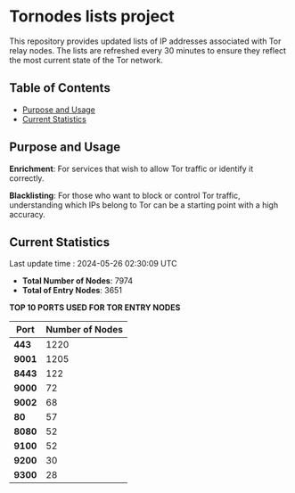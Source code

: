 # Tornodes lists project

This repository provides updated lists of IP addresses associated with Tor relay nodes. The lists are refreshed every 30 minutes to ensure they reflect the most current state of the Tor network.

## Table of Contents

- [Purpose and Usage](#purpose-and-usage)
- [Current Statistics](#current-statistics)


## Purpose and Usage

**Enrichment**: For services that wish to allow Tor traffic or identify it correctly.

**Blacklisting**: For those who want to block or control Tor traffic, understanding which IPs belong to Tor can be a starting point with a high accuracy.

## Current Statistics

Last update time : 2024-05-26 02:30:09 UTC

- **Total Number of Nodes**: 7974
- **Total of Entry Nodes**: 3651

**TOP 10 PORTS USED FOR TOR ENTRY NODES**

| **Port** | **Number of Nodes** |
|------|-----------------|
| **443**   | 1220  |
| **9001**   | 1205  |
| **8443**   | 122  |
| **9000**   | 72  |
| **9002**   | 68  |
| **80**   | 57  |
| **8080**   | 52  |
| **9100**   | 52  |
| **9200**   | 30  |
| **9300**   | 28  |

